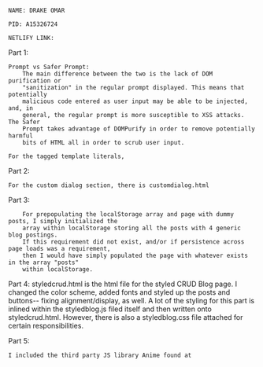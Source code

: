
    NAME: DRAKE OMAR 

    PID: A15326724

    NETLIFY LINK: 

Part 1:

    Prompt vs Safer Prompt: 
        The main difference between the two is the lack of DOM purification or 
        "sanitization" in the regular prompt displayed. This means that potentially
        malicious code entered as user input may be able to be injected, and, in
        general, the regular prompt is more susceptible to XSS attacks. The Safer
        Prompt takes advantage of DOMPurify in order to remove potentially harmful 
        bits of HTML all in order to scrub user input. 

    For the tagged template literals, 

Part 2:

    For the custom dialog section, there is customdialog.html
    
Part 3:

        For prepopulating the localStorage array and page with dummy posts, I simply initialized the
        array within localStorage storing all the posts with 4 generic blog postings.
        If this requirement did not exist, and/or if persistence across page loads was a requirement,
        then I would have simply populated the page with whatever exists in the array "posts"
        within localStorage.
Part 4:
        styledcrud.html is the html file for the styled CRUD Blog page. I changed the color scheme, added
        fonts and styled up the posts and buttons-- fixing alignment/display, as well.
        A lot of the styling for this part is inlined within the styledblog.js filed itself and
        then written onto styledcrud.html. However, there is also a styledblog.css file attached for certain 
        responsibilities.

Part 5: 





    I included the third party JS library Anime found at 

